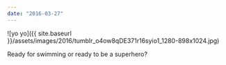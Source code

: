 ```yaml
---
date: "2016-03-27"
---
```


![yo yo]({{ site.baseurl }}/assets/images/2016/tumblr_o4ow8qDE371r16syio1_1280-898x1024.jpg)

Ready for swimming or ready to be a superhero?
